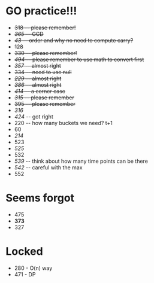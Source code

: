 # GO practice!!!
+ ~~318 -- please remember!~~
+ ~~*365* -- GCD~~
+ ~~*43* -- order and why no need to compute carry?~~
+ ~~128~~
+ ~~330 -- please remember!~~
+ ~~*494* -- please remember to use math to convert first~~
+ ~~*357* -- almost right~~
+ ~~334 -- need to use null~~
+ ~~*229* -- almost right~~
+ ~~*386* -- almost right~~
+ ~~*414* -- a corner case~~
+ ~~*315* -- please remember~~
+ ~~395 -- please remember~~
+ *316*
+ *424* -- got right
+ 220 -- how many buckets we need? t+1
+ 60
+ *214*
+ 523
+ *525*
+ 532
+ *539* -- think about how many time points can be there
+ *542* -- careful with the max
+ 552

# Seems forgot
+ 475
+ **373**
+ 327

# Locked
+ 280 - O(n) way
+ 471 - DP